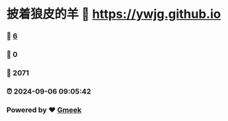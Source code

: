 # 披着狼皮的羊 :link: https://ywjg.github.io 
### :page_facing_up: [6](https://ywjg.github.io/tag.html) 
### :speech_balloon: 0 
### :hibiscus: 2071 
### :alarm_clock: 2024-09-06 09:05:42 
### Powered by :heart: [Gmeek](https://github.com/Meekdai/Gmeek)
